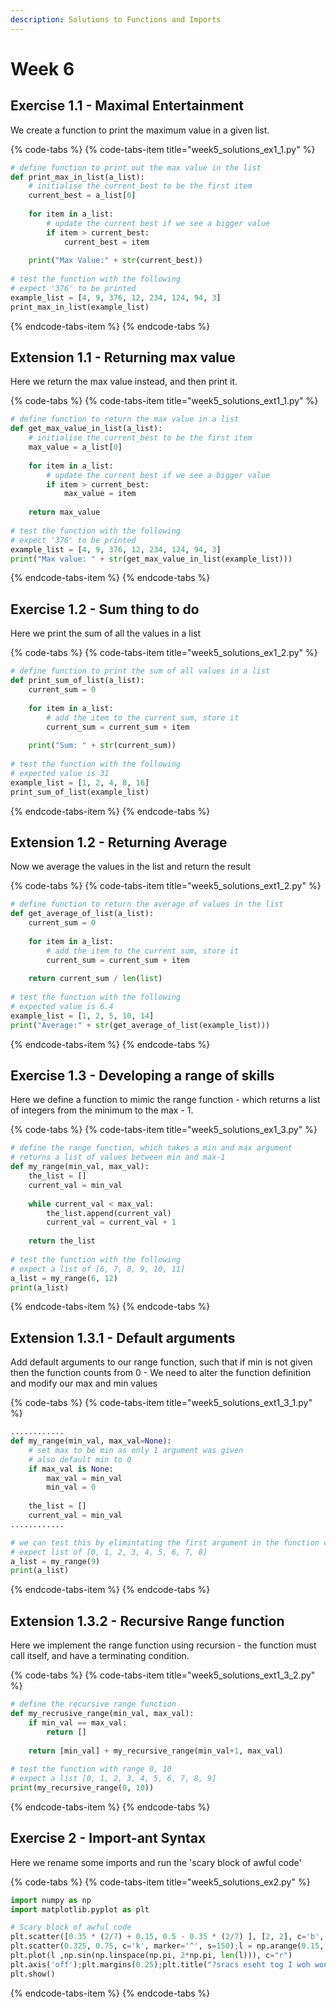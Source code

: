 ```yaml
---
description: Solutions to Functions and Imports
---
```


# Week 6

## Exercise 1.1 - Maximal Entertainment

We create a function to print the maximum value in a given list. 

{% code-tabs %}
{% code-tabs-item title="week5\_solutions\_ex1\_1.py" %}
```python
# define function to print out the max value in the list 
def print_max_in_list(a_list):
    # initialise the current_best to be the first item
    current_best = a_list[0]
    
    for item in a_list:
        # update the current best if we see a bigger value
        if item > current_best:
            current_best = item
            
    print("Max Value:" + str(current_best))
    
# test the function with the following
# expect '376' to be printed
example_list = [4, 9, 376, 12, 234, 124, 94, 3]
print_max_in_list(example_list)
```
{% endcode-tabs-item %}
{% endcode-tabs %}

## Extension 1.1 - Returning max value

Here we return the max value instead, and then print it.

{% code-tabs %}
{% code-tabs-item title="week5\_solutions\_ext1\_1.py" %}
```python
# define function to return the max value in a list
def get_max_value_in_list(a_list):
    # initialise the current_best to be the first item
    max_value = a_list[0]
    
    for item in a_list:
        # update the current best if we see a bigger value
        if item > current_best:
            max_value = item
            
    return max_value
    
# test the function with the following
# expect '376' to be printed
example_list = [4, 9, 376, 12, 234, 124, 94, 3]
print("Max value: " + str(get_max_value_in_list(example_list)))
```
{% endcode-tabs-item %}
{% endcode-tabs %}

## Exercise 1.2 - Sum thing to do

Here we print the sum of all the values in a list

{% code-tabs %}
{% code-tabs-item title="week5\_solutions\_ex1\_2.py" %}
```python
# define function to print the sum of all values in a list
def print_sum_of_list(a_list):
    current_sum = 0
    
    for item in a_list:
        # add the item to the current sum, store it
        current_sum = current_sum + item
        
    print("Sum: " + str(current_sum))
    
# test the function with the following
# expected value is 31
example_list = [1, 2, 4, 8, 16]
print_sum_of_list(example_list)
```
{% endcode-tabs-item %}
{% endcode-tabs %}

## Extension 1.2 - Returning Average

Now we average the values in the list and return the result

{% code-tabs %}
{% code-tabs-item title="week5\_solutions\_ext1\_2.py" %}
```python
# define function to return the average of values in the list
def get_average_of_list(a_list):
    current_sum = 0
    
    for item in a_list:
        # add the item to the current sum, store it
        current_sum = current_sum + item
        
    return current_sum / len(list)
    
# test the function with the following
# expected value is 6.4
example_list = [1, 2, 5, 10, 14]
print("Average:" + str(get_average_of_list(example_list)))
```
{% endcode-tabs-item %}
{% endcode-tabs %}

## Exercise 1.3 - Developing a range of skills

Here we define a function to mimic the range function - which returns a list of integers from the minimum to the max - 1.

{% code-tabs %}
{% code-tabs-item title="week5\_solutions\_ex1\_3.py" %}
```python
# define the range function, which takes a min and max argument
# returns a list of values between min and max-1
def my_range(min_val, max_val):
    the_list = []
    current_val = min_val
    
    while current_val < max_val:
        the_list.append(current_val)
        current_val = current_val + 1
    
    return the_list
    
# test the function with the following
# expect a list of [6, 7, 8, 9, 10, 11]
a_list = my_range(6, 12)
print(a_list)
```
{% endcode-tabs-item %}
{% endcode-tabs %}

## Extension 1.3.1 - Default arguments

Add default arguments to our range function, such that if min is not given then the function counts from 0 - We need to alter the function definition and modify our max and min values

{% code-tabs %}
{% code-tabs-item title="week5\_solutions\_ext1\_3\_1.py" %}
```python
............
def my_range(min_val, max_val=None):
    # set max to be min as only 1 argument was given
    # also default min to 0
    if max_val is None:
        max_val = min_val
        min_val = 0
    
    the_list = []
    current_val = min_val
............

# we can test this by elimintating the first argument in the function call
# expect list of [0, 1, 2, 3, 4, 5, 6, 7, 8]
a_list = my_range(9)
print(a_list)
```
{% endcode-tabs-item %}
{% endcode-tabs %}

## Extension 1.3.2 - Recursive Range function

Here we implement the range function using recursion - the function must call itself, and have a terminating condition.

{% code-tabs %}
{% code-tabs-item title="week5\_solutions\_ext1\_3\_2.py" %}
```python
# define the recursive range function
def my_recrusive_range(min_val, max_val):
    if min_val == max_val:
        return []
        
    return [min_val] + my_recursive_range(min_val+1, max_val)
    
# test the function with range 0, 10
# expect a list [0, 1, 2, 3, 4, 5, 6, 7, 8, 9]
print(my_recursive_range(0, 10))
```
{% endcode-tabs-item %}
{% endcode-tabs %}

## Exercise 2 - Import-ant Syntax

Here we rename some imports and run the 'scary block of awful code'

{% code-tabs %}
{% code-tabs-item title="week5\_solutions\_ex2.py" %}
```python
import numpy as np
import matplotlib.pyplot as plt

# Scary block of awful code
plt.scatter([0.35 * (2/7) + 0.15, 0.5 - 0.35 * (2/7) ], [2, 2], c='b', marker='s', s=300 )
plt.scatter(0.325, 0.75, c='k', marker='^', s=150);l = np.arange(0.15, 0.51, 0.01)
plt.plot(l ,np.sin(np.linspace(np.pi, 2*np.pi, len(l))), c="r")
plt.axis('off');plt.margins(0.25);plt.title("?sracs eseht tog I woh wonk annaW"[::-1])
plt.show()
```
{% endcode-tabs-item %}
{% endcode-tabs %}

